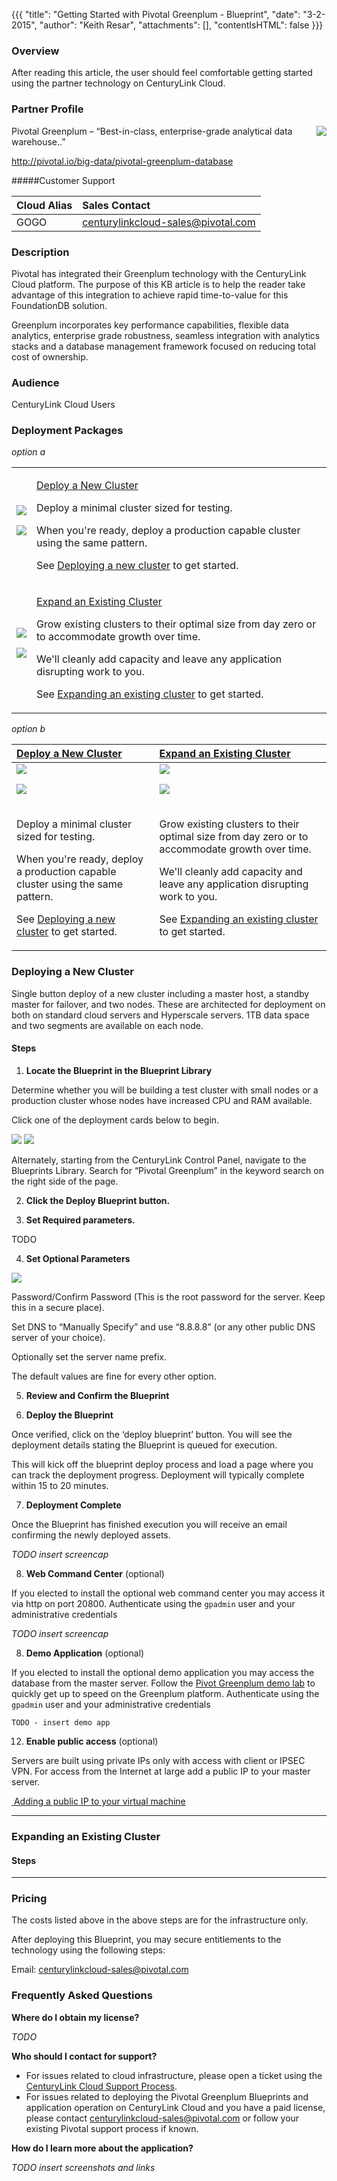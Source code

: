 {{{
  "title": "Getting Started with Pivotal Greenplum - Blueprint",
  "date": "3-2-2015",
  "author": "Keith Resar",
  "attachments": [],
  "contentIsHTML": false
}}}

<!--

TODO:
* Customer support email address

-->



### Overview

After reading this article, the user should feel comfortable getting started using the partner technology on CenturyLink Cloud.

### Partner Profile

<img src="../images/pivotal_greenplum/pivotal_greenplum_logo.png" style="border:0;float:right;">

Pivotal Greenplum – “Best-in-class, enterprise-grade analytical data warehouse..”

http://pivotal.io/big-data/pivotal-greenplum-database

#####Customer Support

|Cloud Alias   	|Sales Contact   	|
|:-	|:-	|
|GOGO   	|centurylinkcloud-sales@pivotal.com   	|


### Description

Pivotal has integrated their Greenplum technology with the CenturyLink Cloud platform.  The purpose of this KB article is to help the reader take advantage of this integration to achieve rapid time-to-value for this FoundationDB solution.

Greenplum incorporates key performance capabilities, flexible data analytics, enterprise grade robustness, seamless integration with analytics stacks and a database management framework focused on reducing total cost of ownership.


### Audience

CenturyLink Cloud Users

### Deployment Packages


*option a*

|   |   |
|:- |:- |
|[![](../images/pivotal_greenplum/test_cluster_blueprint_placeholder.png)](#) <p>[![](../images/pivotal_greenplum/test_cluster_blueprint_placeholder.png)](#)  |<p>[Deploy a New Cluster](#deploying-a-new-cluster)<p>Deploy a minimal cluster sized for testing.<p>When you're ready, deploy a production capable cluster using the same pattern.<p>See [Deploying a new cluster](#deploying-a-new-cluster) to get started.   	|
|[![](../images/pivotal_greenplum/test_node_blueprint_placeholder.png)](#) <p>[![](../images/pivotal_greenplum/test_node_blueprint_placeholder.png)](#)   |<p>[Expand an Existing Cluster](#expanding-an-existing-cluster)<p>Grow existing clusters to their optimal size from day zero or to accommodate growth over time.<p>We'll cleanly add capacity and leave any application disrupting work to you.<p>See [Expanding an existing cluster](#expanding-an-existing-cluster) to get started.  |


*option b*

|[Deploy a New Cluster](#deploying-a-new-cluster)   	|[Expand an Existing Cluster](#expanding-an-existing-cluster)   	|
|:-	|:-	|
|[![](../images/pivotal_greenplum/test_cluster_blueprint_placeholder.png)](#) <p>[![](../images/pivotal_greenplum/test_cluster_blueprint_placeholder.png)](#)     	|[![](../images/pivotal_greenplum/test_node_blueprint_placeholder.png)](#) <p>[![](../images/pivotal_greenplum/test_node_blueprint_placeholder.png)](#)  |
|<p>Deploy a minimal cluster sized for testing.<p>When you're ready, deploy a production capable cluster using the same pattern.<p>See [Deploying a new cluster](#deploying-a-new-cluster) to get started.   	|<p>Grow existing clusters to their optimal size from day zero or to accommodate growth over time.<p>We'll cleanly add capacity and leave any application disrupting work to you.<p>See [Expanding an existing cluster](#expanding-an-existing-cluster) to get started.   	|



### Deploying a New Cluster

Single button deploy of a new cluster including a master host, a standby master for failover, and two nodes.  These are architected for deployment on both on standard cloud servers and Hyperscale servers.  1TB data space and two segments are available on each node.

#### Steps


1. **Locate the Blueprint in the Blueprint Library**

  Determine whether you will be building a test cluster with small nodes or a production cluster whose nodes have increased CPU and RAM available.

  Click one of the deployment cards below to begin.

  [![](../images/pivotal_greenplum/.png)](#)
  [![](../images/pivotal_greenplum/.png)](#)

  Alternately, starting from the CenturyLink Control Panel, navigate to the Blueprints Library. Search for “Pivotal Greenplum” in the keyword search on the right side of the page.

2. **Click the Deploy Blueprint button.**

3. **Set Required parameters.**

  TODO

4. **Set Optional Parameters**

  ![](../images/pivotal_greenplum/.png)

  Password/Confirm Password (This is the root password for the server. Keep this in a secure place).

  Set DNS to “Manually Specify” and use “8.8.8.8” (or any other public DNS server of your choice).

  Optionally set the server name prefix.

  The default values are fine for every other option.

5. **Review and Confirm the Blueprint**

6. **Deploy the Blueprint**

  Once verified, click on the ‘deploy blueprint’ button. You will see the deployment details stating the Blueprint is queued for execution.

  This will kick off the blueprint deploy process and load a page where you can track the deployment progress. Deployment will typically complete within 15 to 20 minutes.

7. **Deployment Complete**

  Once the Blueprint has finished execution you will receive an email confirming the newly deployed assets.

  *TODO insert screencap*

8. **Web Command Center** (optional)

  If you elected to install the optional web command center you may access it via http on port 20800.  Authenticate using the `gpadmin` user and your administrative credentials

  *TODO insert screencap*

8. **Demo Application** (optional)

  If you elected to install the optional demo application you may access the database from the master server.  Follow the [Pivot Greenplum demo lab](#) to quickly get up to speed on the Greenplum platform.  Authenticate using the `gpadmin` user and your administrative credentials

  ```
  TODO - insert demo app
  ```

12. **Enable public access** (optional)

  Servers are built using private IPs only with access with client or IPSEC VPN.  For access from the Internet at large add a public IP to your master server.

  <a href="../network/how-to-add-public-ip-to-virtual-machine/">
    <img style="border:0;width:50pxsrc="../images/foundationdb/fw_icon.png">
    Adding a public IP to your virtual machine
  </a>


---


### Expanding an Existing Cluster


#### Steps


----





### Pricing

The costs listed above in the above steps are for the infrastructure only.

After deploying this Blueprint, you may secure entitlements to the technology using the following steps:

Email: centurylinkcloud-sales@pivotal.com

### Frequently Asked Questions

**Where do I obtain my license?**

*TODO*

**Who should I contact for support?**

* For issues related to cloud infrastructure, please open a ticket using the [CenturyLink Cloud Support Process](../Support/how-do-i-report-a-support-issue.md).
* For issues related to deploying the Pivotal Greenplum Blueprints and application operation on CenturyLink Cloud and you have a paid license, please contact centurylinkcloud-sales@pivotal.com or follow your existing Pivotal support process if known.


**How do I learn more about the application?**

*TODO insert screenshots and links*

